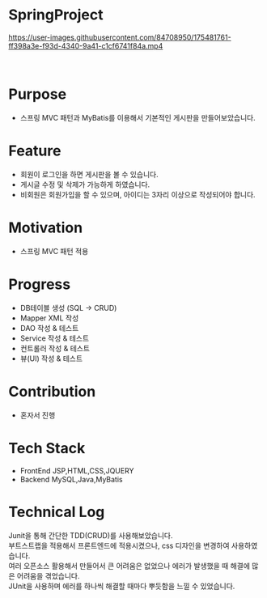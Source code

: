# SpringProject


https://user-images.githubusercontent.com/84708950/175481761-ff398a3e-f93d-4340-9a41-c1cf6741f84a.mp4

<br/>

# Purpose
- 스프링 MVC 패턴과 MyBatis를 이용해서 기본적인 게시판을 만들어보았습니다.

# Feature
- 회원이 로그인을 하면 게시판을 볼 수 있습니다.
- 게시글 수정 및 삭제가 가능하게 하였습니다.
- 비회원은 회원가입을 할 수 있으며, 아이디는 3자리 이상으로 작성되어야 합니다.


# Motivation
- 스프링 MVC 패턴 적용

# Progress
- DB테이블 생성 (SQL → CRUD)
- Mapper XML 작성
- DAO 작성 & 테스트
- Service 작성 & 테스트
- 컨트롤러 작성 & 테스트
- 뷰(UI) 작성 & 테스트

# Contribution
- 혼자서 진행

# Tech Stack
- FrontEnd
JSP,HTML,CSS,JQUERY
- Backend
MySQL,Java,MyBatis

# Technical Log
Junit을 통해 간단한 TDD(CRUD)를 사용해보았습니다. <br/>
부트스트랩을 적용해서 프론트엔드에 적용시켰으나, css 디자인을 변경하여 사용하였습니다. <br/>
여러 오픈소스 활용해서 만들어서 큰 어려움은 없었으나 에러가 발생했을 때 해결에 많은 어려움을 겪었습니다. <br/>
JUnit을 사용하며 에러를 하나씩 해결할 때마다 뿌듯함을 느낄 수 있었습니다. <br/>


